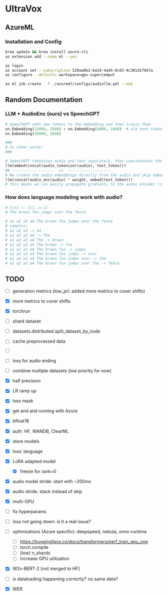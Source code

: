 # UltraVox

## AzureML

### Installation and Config

```bash
brew update && brew install azure-cli
az extension add --name ml --yes

az login
az account set --subscription 520aa0b2-6a19-4a45-8c03-4c301d1f847a
az configure --defaults workspace=gpu-supercomput
```

```bash
az ml job create  -f ./azureml/configs/audiollm.yml --web
```

## Random Documentation

### LLM + AudioEnc (ours) vs SpeechGPT

```python
# SpeechGPT adds new tokens to the embedding and then trains them
nn.Embedding(32000, 2048) + nn.Embedding(4000, 2048)  # old text tokens + new audio tokens
nn.Embedding(36000, 2048)

###
# In other words:
###

# SpeechGPT tokenizes audio and text separately, then concatenates the embeddings
llm(embed(concat(audio_tokenizer(audio), text_token)))
## -------------------  vs  -------------------
# We create the audio embeddings directly from the audio and skip embedding the audio tokens
llm(concat(audio_enc(audio) * weight, embed(text_token)))
# This means we can easily propagate gradients to the audio encoder (i.e. train end to end)
```

### How does language modeling work with audio?

```python
# t[n] <- t[1..n-1]
# The brown fox jumps over the fence

# a1 a2 a3 a4 The brown fox jumps over the fence
# samples:
# a1 a2 a3 -> a4
# a1 a2 a3 a4 -> The
# a1 a2 a3 a4 The -> brown
# a1 a2 a3 a4 The brown -> fox
# a1 a2 a3 a4 The brown fox -> jumps
# a1 a2 a3 a4 The brown fox jumps -> over
# a1 a2 a3 a4 The brown fox jumps over -> the
# a1 a2 a3 a4 The brown fox jumps over the -> fence
```

## TODO

- [ ] generation metrics (low_pri: added more metrics to cover shifts)
- [x] more metrics to cover shifts
- [x] torchrun
- [ ] shard dataset
- [ ] datasets.distributed.split_dataset_by_node
- [ ] cache preprocessed data
- [ ] <audio> tokens (start&end)
- [ ] loss for audio ending

- [ ] combine multiple datasets (low priority for now)

- [x] half precision
- [x] LR ramp up
- [x] loss mask
- [x] get and and running with Azure
- [x] bfloat16
- [x] auth: HF, WANDB, ClearML
- [x] store models
- [x] loss: language
- [x] LoRA adapted model
  - [x] freeze for rank=0
- [x] audio model stride: start with ~200ms
- [x] audio stride: stack instead of skip
- [x] multi-GPU
- [ ] fix hyperparams
- [ ] loss not going down: is it a real issue?
- [ ] optimizations (Azure specific): deepspeed, nebula, onnx-runtime
  - [ ] https://huggingface.co/docs/transformers/perf_train_gpu_one
  - [ ] torch.compile
  - [ ] (low) n_shards
  - [ ] increase GPU utilization
- [x] W2v-BERT-2 [not merged to HF]
- [ ] is dataloading happening correctly? no same data?
- [x] WER
